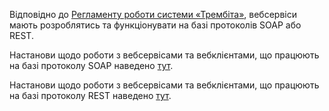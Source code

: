 Відповідно до [Регламенту роботи системи «Трембіта»](https://portal.trembita.gov.ua/media/website-media/Регламент_Трембіта_v4.0.pdf), вебсервіси мають розроблятись та функціонувати на базі протоколів SOAP або REST.

Настанови щодо роботи з вебсервісами та вебклієнтами, що працюють на базі протоколу SOAP наведено [тут](SOAP-services-development-for-Trembita-system.md).

Настанови щодо роботи з вебсервісами та вебклієнтами, що працюють на базі протоколу REST наведено [тут](https://github.com/nataLee-git/Services-development-for-Trembita-system/blob/ee742b51f352708ae075f3637203346445e85b1e/REST%20services%20development%20for%20Trembita%20system.md).
